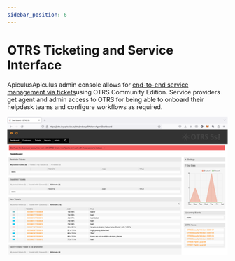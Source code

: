 ```yaml
---
sidebar_position: 6
---
```

# OTRS Ticketing and Service Interface

ApiculusApiculus admin console allows for [end-to-end service management via tickets](/docs/Administration/SupportManagement/End-to-endSupportUsingOTRS)using OTRS Community Edition. Service providers get agent and admin access to OTRS for being able to onboard their helpdesk teams and configure workflows as required.

![OTRS Ticketing and Service Interface](img/OTRSTicketingandServiceInterface.png)